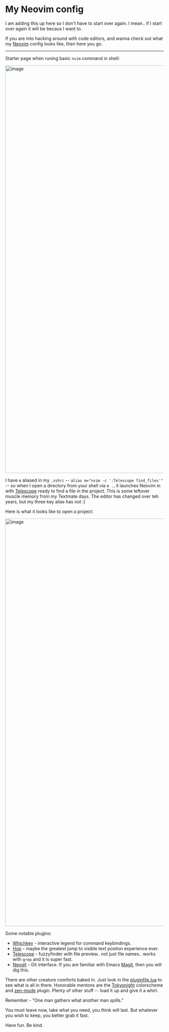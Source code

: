 # My Neovim config

I am adding this up here so I don't have to start over again.
I mean.. if I start over again it will be becaus I want to.

If you are into hacking around with code editors, and wanna
check out what my [Neovim](https://neovim.io/) config looks
like, then here you go. 

---

Starter page when runing basic `nvim` command in shell:

<img width="1292" alt="image" src="https://github.com/michaelparenteau/nvim/assets/146460/21ec84ef-1311-45f9-9279-35a0e64f98cf">

I have `m` aliased in my `.zshrc` -- `alias m="nvim -c ':Telescope find_files'"`
-- so when I open a directory from your shell via `m .`, it launches Neovim in
with [Telescope](https://github.com/folke/telescope.nvim) ready to find a file
in the project. This is some leftover muscle memory from my Textmate days.
The editor has changed over teh years, but my three key alias has not :)

Here is what it looks like to open a project:

<img width="1292" alt="image" src="https://github.com/michaelparenteau/nvim/assets/146460/6797a63e-fefc-45f8-9189-15581134455f">

Some notable plugins:

* [Whichkey](https://github.com/liuchengxu/vim-which-key) - interactive
  legend for command keybindings.
* [Hop](https://github.com/phaazon/hop.nvim) - maybe the greatest jump
  to visible text postion experience ever.
* [Telescope](https://github.com/folke/telescope.nvim) - fuzzyfinder
  with file preview.. not just file names.. works with `grep` and it
  is super fast.
* [Neogit](https://github.com/TimUntersberger/neogit) - Git interface.
  If you are familiar with Emacs [Magit](https://magit.vc/), then you
  will dig this.

There are other creature comforts baked in. Just look in the [pluginfile.lua](/lua/pluginfile.lua)
to see what is all in there. Honorable mentons are the
[Tokyonight](https://github.com/folke/tokyonight.nvim) colorscheme and
[zen-mode](https://github.com/folke/zen-mode.nvim) plugin. Plenty of
other stuff -- load it up and give it a whirl.

Remember - "One man gathers what another man spills."

You must leave now, take what you need, you think will last. But
whatever you wish to keep, you better grab it fast. 

Have fun. Be kind. 
